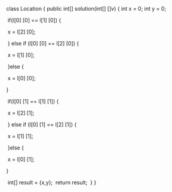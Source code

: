 
class Location {
    public int[] solution(int[] []v) {
        int x = 0;
        int y = 0;

​		if(l[0] [0] == l[1] [0]) {

​			x = l[2] [0];

​		} else if (l[0] [0] == l[2] [0]) {

​			x = l[1] [0];

​		}else {

​			x = l[0] [0];

}

​		if(l[0] [1] == l[1] [1]) {

​			x = l[2] [1];

​		} else if (l[0] [1] == l[2] [1]) {

​			x = l[1] [1];

​		}else {

​			x = l[0] [1];

}

​        int[] result = {x,y};
​        return result;
​    }
}

